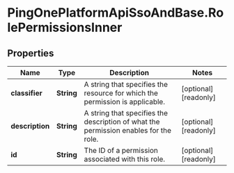 # PingOnePlatformApiSsoAndBase.RolePermissionsInner

## Properties

Name | Type | Description | Notes
------------ | ------------- | ------------- | -------------
**classifier** | **String** | A string that specifies the resource for which the permission is applicable. | [optional] [readonly] 
**description** | **String** | A string that specifies the description of what the permission enables for the role. | [optional] [readonly] 
**id** | **String** | The ID of a permission associated with this role. | [optional] [readonly] 


